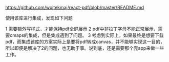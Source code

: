 https://github.com/wojtekmaj/react-pdf/blob/master/README.md

使用该库进行集成，发现如下问题

1 需要额外写样式，才能保持pdf全屏展示
2 pdf中非拉丁字母不能正常展示，需要cmaps的集成，但是集成遇到了问题。
3 考虑到实际上，如果最终是想要下载pdf，而集成该库的方案实际上是要将pdf转成canvas，并不能够实现这一目的，所以即便是解决了2的问题，也无助于事。说到底，还是需要那个壳app来做一些工作。



